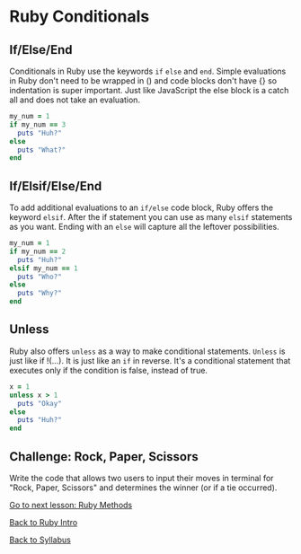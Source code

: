 # Ruby Conditionals

## If/Else/End

Conditionals in Ruby use the keywords `if` `else` and `end`. Simple evaluations in Ruby don't need to be wrapped in () and code blocks don't have {} so indentation is super important. Just like JavaScript the else block is a catch all and does not take an evaluation.

```Ruby
my_num = 1
if my_num == 3
  puts "Huh?"
else
  puts "What?"
end
```

## If/Elsif/Else/End

To add additional evaluations to an `if/else` code block, Ruby offers the keyword `elsif`. After the if statement you can use as many `elsif` statements as you want. Ending with an `else` will capture all the leftover possibilities.

```RUBY
my_num = 1
if my_num == 2
  puts "Huh?"
elsif my_num == 1
  puts "Who?"
else
  puts "Why?"
end
```

## Unless

Ruby also offers `unless` as a way to make conditional statements. `Unless` is just like if !(...). It is just like an `if` in reverse. It's a conditional statement that executes only if the condition is false, instead of true.

```RUBY
x = 1
unless x > 1
  puts "Okay"
else
  puts "Huh?"
end
```

## Challenge: Rock, Paper, Scissors

Write the code that allows two users to input their moves in terminal for "Rock, Paper, Scissors" and determines the winner (or if a tie occurred).

[Go to next lesson: Ruby Methods](./methods.md)

[Back to Ruby Intro](./intro.md)

[Back to Syllabus](../README.md)
